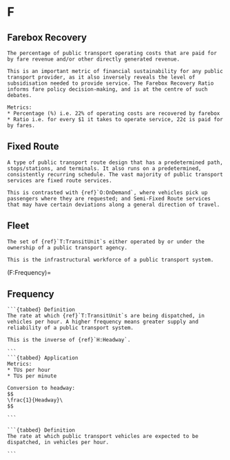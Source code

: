 # F

## Farebox Recovery
```{tabbed} Definition
The percentage of public transport operating costs that are paid for by fare revenue and/or other directly generated revenue.

This is an important metric of financial sustainability for any public transport provider, as it also inversely reveals the level of subsidisation needed to provide service. The Farebox Recovery Ratio informs fare policy decision-making, and is at the centre of such debates.
```
```{tabbed} Application
Metrics:
* Percentage (%) i.e. 22% of operating costs are recovered by farebox
* Ratio i.e. for every $1 it takes to operate service, 22¢ is paid for by fares.

```
## Fixed Route
```{tabbed} Definition
A type of public transport route design that has a predetermined path, stops/stations, and terminals. It also runs on a predetermined, consistently recurring schedule. The vast majority of public transport services are fixed route services.

This is contrasted with {ref}`O:OnDemand`, where vehicles pick up passengers where they are requested; and Semi-Fixed Route services that may have certain deviations along a general direction of travel.
```

## Fleet
```{tabbed} Definition
The set of {ref}`T:TransitUnit`s either operated by or under the ownership of a public transport agency.

This is the infrastructural workforce of a public transport system.
```

(F:Frequency)=
## Frequency
````{dropdown} Actual Frequency
```{tabbed} Definition
The rate at which {ref}`T:TransitUnit`s are being dispatched, in vehicles per hour. A higher frequency means greater supply and reliability of a public transport system.

This is the inverse of {ref}`H:Headway`.

```
```{tabbed} Application
Metrics:
* TUs per hour
* TUs per minute

Conversion to headway:
$$
\frac{1}{Headway}\
$$

```
````
````{dropdown} Scheduled Frequency
```{tabbed} Definition
The rate at which public transport vehicles are expected to be dispatched, in vehicles per hour.

```
````
